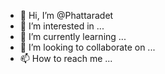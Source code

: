 - 👋 Hi, I’m @Phattaradet
- 👀 I’m interested in ...
- 🌱 I’m currently learning ...
- 💞️ I’m looking to collaborate on ...
- 📫 How to reach me ...

<!---
Phattaradet/Phattaradet is a ✨ special ✨ repository because its `README.md` (this file) appears on your GitHub profile.
You can click the Preview link to take a look at your changes.
--->
